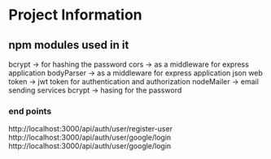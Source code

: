 # Project Information
## npm modules used in it
bcrypt -> for hashing the password
cors -> as a middleware for express application
bodyParser -> as a middleware for express application
json web token -> jwt token for authentication and authorization
nodeMailer -> email sending services
bcrypt -> hasing for the password
### end points
http://localhost:3000/api/auth/user/register-user
http://localhost:3000/api/auth/user/google/login
http://localhost:3000/api/auth/user/google/login